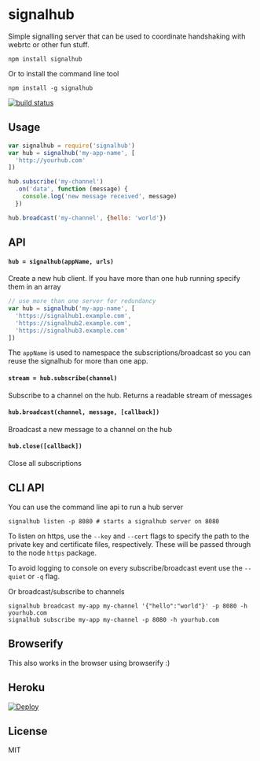 # signalhub

Simple signalling server that can be used to coordinate handshaking with webrtc or other fun stuff.

```
npm install signalhub
```

Or to install the command line tool

```
npm install -g signalhub
```

[![build status](http://img.shields.io/travis/mafintosh/signalhub.svg?style=flat)](http://travis-ci.org/mafintosh/signalhub)

## Usage

``` js
var signalhub = require('signalhub')
var hub = signalhub('my-app-name', [
  'http://yourhub.com'
])

hub.subscribe('my-channel')
  .on('data', function (message) {
    console.log('new message received', message)
  })

hub.broadcast('my-channel', {hello: 'world'})
```

## API

#### `hub = signalhub(appName, urls)`

Create a new hub client. If you have more than one hub running specify them in an array

``` js
// use more than one server for redundancy
var hub = signalhub('my-app-name', [
  'https://signalhub1.example.com',
  'https://signalhub2.example.com',
  'https://signalhub3.example.com'
])
```

The `appName` is used to namespace the subscriptions/broadcast so you can reuse the
signalhub for more than one app.

#### `stream = hub.subscribe(channel)`

Subscribe to a channel on the hub. Returns a readable stream of messages

#### `hub.broadcast(channel, message, [callback])`

Broadcast a new message to a channel on the hub

#### `hub.close([callback])`

Close all subscriptions

## CLI API

You can use the command line api to run a hub server

```
signalhub listen -p 8080 # starts a signalhub server on 8080
```

To listen on https, use the `--key` and `--cert` flags to specify the path to the private
key and certificate files, respectively. These will be passed through to the node `https`
package.

To avoid logging to console on every subscribe/broadcast event use the `--quiet` or `-q` flag.

Or broadcast/subscribe to channels

```
signalhub broadcast my-app my-channel '{"hello":"world"}' -p 8080 -h yourhub.com
signalhub subscribe my-app my-channel -p 8080 -h yourhub.com
```

## Browserify

This also works in the browser using browserify :)

## Heroku
[![Deploy](https://www.herokucdn.com/deploy/button.png)](https://heroku.com/deploy)

## License

MIT
